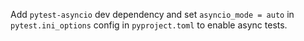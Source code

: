 Add `pytest-asyncio` dev dependency and set `asyncio_mode = auto` in `pytest.ini_options` config in `pyproject.toml` to enable async tests.
